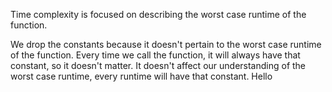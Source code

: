 Time complexity is focused on describing the worst case runtime of the function.

We drop the constants because it doesn't pertain to the worst case runtime of the function. Every time we call the function, it will always have that constant, so it doesn't matter. It doesn't affect our understanding of the worst case runtime, every runtime will have that constant. Hello

